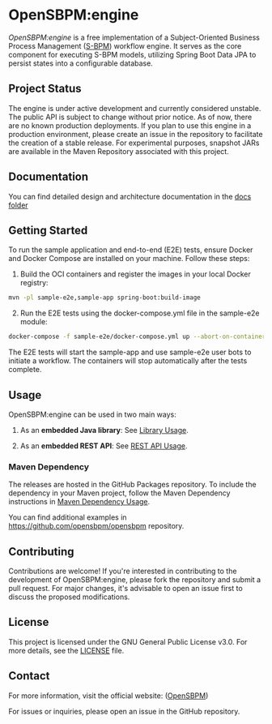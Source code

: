 # OpenSBPM:engine

*OpenSBPM:engine* is a free implementation of a Subject-Oriented Business Process Management ([S-BPM](https://en.wikipedia.org/wiki/Subject-oriented_business_process_management)) workflow engine. It 
serves as the core component for executing S-BPM models, utilizing Spring Boot Data JPA to persist states into a configurable 
database.


## Project Status

The engine is under active development and currently considered unstable. The public API is subject to change without 
prior notice. As of now, there are no known production deployments. If you plan to use this engine in a production environment, 
please create an issue in the repository to facilitate the creation of a stable release. For experimental purposes, snapshot 
JARs are available in the Maven Repository associated with this project.

## Documentation

You can find detailed design and architecture documentation in the [docs folder](docs/index.md)

## Getting Started

To run the sample application and end-to-end (E2E) tests, ensure Docker and Docker Compose are installed on your machine. 
Follow these steps:

1. Build the OCI containers and register the images in your local Docker registry:
```bash
mvn -pl sample-e2e,sample-app spring-boot:build-image
```

2. Run the E2E tests using the docker-compose.yml file in the sample-e2e module:
```bash
docker-compose -f sample-e2e/docker-compose.yml up --abort-on-container-exit
```
The E2E tests will start the sample-app and use sample-e2e user bots to initiate a workflow. The containers will stop 
automatically after the tests complete.


## Usage

OpenSBPM:engine can be used in two main ways:

1. As an **embedded Java library**: See [Library Usage](docs/getting-started.md#1-embedding-as-a-java-library).

2. As an **embedded REST API**: See [REST API Usage](docs/getting-started.md#2-embedding-as-a-rest-api).


### Maven Dependency
The releases are hosted in the GitHub Packages repository. To include the dependency in your Maven project, follow the
Maven Dependency instructions in [Maven Dependency Usage](docs/getting-started.md#maven-dependency).

You can find additional examples in https://github.com/opensbpm/opensbpm repository. 


## Contributing

Contributions are welcome! If you're interested in contributing to the development of OpenSBPM:engine, please fork the repository 
and submit a pull request. For major changes, it's advisable to open an issue first to discuss the proposed modifications.

## License

This project is licensed under the GNU General Public License v3.0. For more details, see the [LICENSE](LICENSE) file.

## Contact

For more information, visit the official website: ([OpenSBPM](https://opensbpm.org/))

For issues or inquiries, please open an issue in the GitHub repository.
